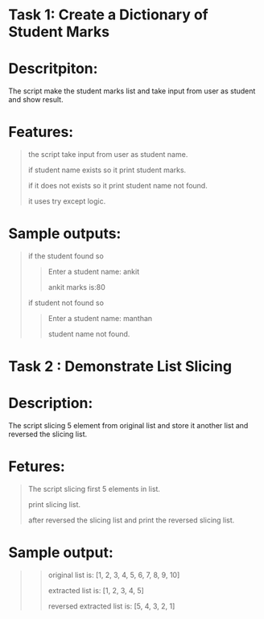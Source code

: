 # Task 1: Create a Dictionary of Student Marks

# Descritpiton:

 The script make the student marks  list and take input from user as student and show result.

# Features:

> the script take input from user as student name.
>
> if student name exists so it print student marks.
>
> if it does not exists so it print student name not found.
>
> it uses try except logic.

# Sample outputs:

> if the student found so
>
>> Enter a student name: ankit
>> 
>> ankit marks is:80
>>
>if student not found so
>
>> Enter a student name: manthan
>>
>> student name not found.


# Task 2 : Demonstrate List Slicing 

# Description:

The script slicing 5 element from original list and store it another list and reversed the slicing list.

# Fetures:
> The script slicing first 5 elements in list.
>
> print slicing list.
>
> after reversed the slicing list and print the reversed slicing list.

# Sample output:

>> original list is: [1, 2, 3, 4, 5, 6, 7, 8, 9, 10]
>>
>> extracted list is: [1, 2, 3, 4, 5]
>>
>> reversed extracted list is: [5, 4, 3, 2, 1]

